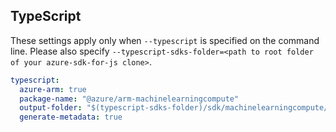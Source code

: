## TypeScript

These settings apply only when `--typescript` is specified on the command line.
Please also specify `--typescript-sdks-folder=<path to root folder of your azure-sdk-for-js clone>`.

``` yaml $(typescript)
typescript:
  azure-arm: true
  package-name: "@azure/arm-machinelearningcompute"
  output-folder: "$(typescript-sdks-folder)/sdk/machinelearningcompute/arm-machinelearningcompute"
  generate-metadata: true
```
